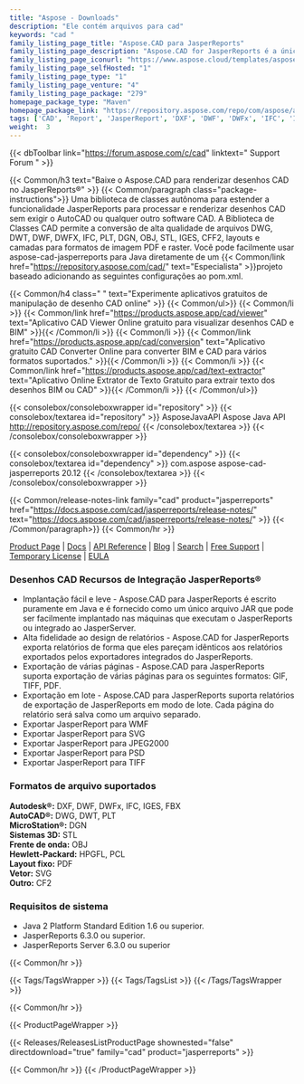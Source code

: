 ```yaml
---
title: "Aspose - Downloads"
description: "Ele contém arquivos para cad"
keywords: "cad "
family_listing_page_title: "Aspose.CAD para JasperReports"
family_listing_page_description: "Aspose.CAD for JasperReports é a única solução no mercado que permite exportar relatórios do JasperReports para vários formatos de arquivo de imagem vetorial e raster, como PDF, WMF, SVG, EMF, BMP, GIF, JPG, JPEG, DICOM, WEBP , JP2, JPEG2000, PNG, TIFF, PSD e operam com vários formatos de arquivo CAD e BIM: DWG, DXF, DWT, DGN, DWF, DWFX, IFC, STL, IGES, PLT, CF2, OBJ, HPGL, IGS"
family_listing_page_iconurl: "https://www.aspose.cloud/templates/aspose/img/products/cad/aspose_cad-for-jasperreports.svg"
family_listing_page_selfHosted: "1"
family_listing_page_type: "1"
family_listing_page_venture: "4"
family_listing_page_package: "279"
homepage_package_type: "Maven"
homepage_package_link: "https://repository.aspose.com/repo/com/aspose/aspose-cad-jasperreports/"
tags: ['CAD', 'Report', 'JasperReport', 'DXF', 'DWF', 'DWFx', 'IFC', 'IGES', 'FBX', 'DWG', 'DWT', 'PLT', 'DGN', 'STL', 'OBJ', 'HPGFL', 'PCL', 'PDF', 'SVG', 'CF2', '3D', 'WMF', 'SVG', 'JPEG2000', 'PSD', 'TIFF', 'Java', 'JAR']
weight:  3
---
```


{{< dbToolbar link="https://forum.aspose.com/c/cad" linktext=" Support Forum " >}}

{{< Common/h3 text="Baixe o Aspose.CAD para renderizar desenhos CAD no JasperReports®"  >}}
{{< Common/paragraph class="package-instructions">}}
Uma biblioteca de classes autônoma para estender a funcionalidade JasperReports para processar e renderizar desenhos CAD sem exigir o AutoCAD ou qualquer outro software CAD. A Biblioteca de Classes CAD permite a conversão de alta qualidade de arquivos DWG, DWT, DWF, DWFX, IFC, PLT, DGN, OBJ, STL, IGES, CFF2, layouts e camadas para formatos de imagem PDF e raster.
Você pode facilmente usar aspose-cad-jasperreports para Java diretamente de um
{{< Common/link href="https://repository.aspose.com/cad/" text="Especialista"  >}}projeto baseado adicionando as seguintes configurações ao pom.xml.

{{< Common/h4 class=" " text="Experimente aplicativos gratuitos de manipulação de desenho CAD online" >}}
{{< Common/ul>}}
{{< Common/li >}} 
{{< Common/link href="https://products.aspose.app/cad/viewer" text="Aplicativo CAD Viewer Online gratuito para visualizar desenhos CAD e BIM"  >}}{{< /Common/li >}}
{{< Common/li >}} 
{{< Common/link href="https://products.aspose.app/cad/conversion" text="Aplicativo gratuito CAD Converter Online para converter BIM e CAD para vários formatos suportados."  >}}{{< /Common/li >}}
{{< Common/li >}} 
{{< Common/link href="https://products.aspose.app/cad/text-extractor" text="Aplicativo Online Extrator de Texto Gratuito para extrair texto dos desenhos BIM ou CAD"  >}}{{< /Common/li >}}
{{< /Common/ul>}}

{{< consolebox/consoleboxwrapper id="repository" >}}
   {{< consolebox/textarea id="repository" >}}
      <repository>
      <id>AsposeJavaAPI</id>
      <name>Aspose Java API</name>
      <url>http://repository.aspose.com/repo/</url>
      </repository>
   {{< /consolebox/textarea >}}
{{< /consolebox/consoleboxwrapper >}}

{{< consolebox/consoleboxwrapper id="dependency" >}}
   {{< consolebox/textarea id="dependency" >}}
      <dependency>
      <groupId>com.aspose</groupId>
      <artifactId>aspose-cad-jasperreports</artifactId>
      <version>20.12</version>
      </dependency>
   {{< /consolebox/textarea >}}
{{< /consolebox/consoleboxwrapper >}}

{{< Common/release-notes-link family="cad" product="jasperreports" href="https://docs.aspose.com/cad/jasperreports/release-notes/" text="https://docs.aspose.com/cad/jasperreports/release-notes/"  >}}
{{< /Common/paragraph>}}
{{< Common/hr >}}

[Product Page](https://products.aspose.com/cad/jasperreports/) | [Docs](https://docs.aspose.com/cad/jasperreports/) | [API Reference](https://reference.aspose.com/cad/) | [Blog](https://blog.aspose.com/category/cad/) | [Search](https://search.aspose.com/) | [Free Support](https://forum.aspose.com/c/cad/19) | [Temporary License](https://purchase.aspose.com/temporary-license) | [EULA](https://about.aspose.com/legal/eula/)

### Desenhos CAD Recursos de Integração JasperReports®

- Implantação fácil e leve - Aspose.CAD para JasperReports é escrito puramente em Java e é fornecido como um único arquivo JAR que pode ser facilmente implantado nas máquinas que executam o JasperReports ou integrado ao JasperServer.
- Alta fidelidade ao design de relatórios - Aspose.CAD for JasperReports exporta relatórios de forma que eles pareçam idênticos aos relatórios exportados pelos exportadores integrados do JasperReports.
- Exportação de várias páginas - Aspose.CAD para JasperReports suporta exportação de várias páginas para os seguintes formatos: GIF, TIFF, PDF.
- Exportação em lote - Aspose.CAD para JasperReports suporta relatórios de exportação de JasperReports em modo de lote. Cada página do relatório será salva como um arquivo separado.
- Exportar JasperReport para WMF
- Exportar JasperReport para SVG
- Exportar JasperReport para JPEG2000
- Exportar JasperReport para PSD
- Exportar JasperReport para TIFF

### Formatos de arquivo suportados

**Autodesk®:** DXF, DWF, DWFx, IFC, IGES, FBX\
**AutoCAD®:** DWG, DWT, PLT\
**MicroStation®:** DGN\
**Sistemas 3D:** STL\
**Frente de onda:** OBJ\
**Hewlett-Packard:** HPGFL, PCL\
**Layout fixo:** PDF\
**Vetor:** SVG\
**Outro:** CF2

### Requisitos de sistema

- Java 2 Platform Standard Edition 1.6 ou superior.
- JasperReports 6.3.0 ou superior.
- JasperReports Server 6.3.0 ou superior

{{< Common/hr >}}

{{< Tags/TagsWrapper >}}
 {{< Tags/TagsList >}}
{{< /Tags/TagsWrapper >}}

{{< Common/hr >}}

{{< ProductPageWrapper >}}
<!-- ReleasesListProductPage-->
   {{< Releases/ReleasesListProductPage shownested="false"  directdownload="true" family="cad" product="jasperreports" >}}
<!-- /ReleasesListProductPage-->
{{< Common/hr >}}
{{< /ProductPageWrapper >}}

